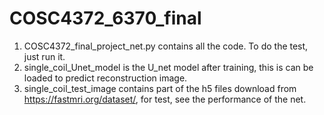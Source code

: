 # COSC4372_6370_final
1. COSC4372_final_project_net.py contains all the code. To do the test, just run it. 
2. single_coil_Unet_model is the U_net model after training, this is can be loaded to predict     reconstruction image.
3. single_coil_test_image contains part of the h5 files download from https://fastmri.org/dataset/, for test, see the performance of the net.

